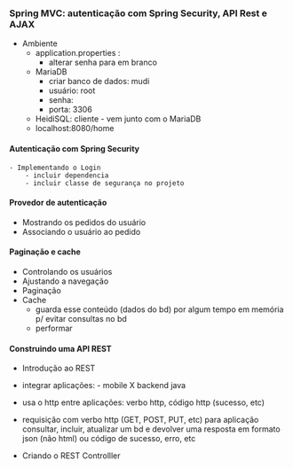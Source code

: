 ### Spring MVC: autenticação com Spring Security, API Rest e AJAX

- Ambiente
	- application.properties :
		- alterar senha para em branco
	- MariaDB
		- criar banco de dados: mudi		
		- usuário: root
		- senha:
		- porta: 3306 
	- HeidiSQL: cliente - vem junto com o MariaDB
	- localhost:8080/home

#### Autenticação com Spring Security
	- Implementando o Login
		- incluir dependencia
		- incluir classe de segurança no projeto
		
#### Provedor de autenticação

- Mostrando os pedidos do usuário
- Associando o usuário ao pedido

#### Paginação e cache

- Controlando os usuários
- Ajustando a navegação
- Paginação
- Cache
	- guarda esse conteúdo (dados do bd) por algum tempo em memória p/ evitar consultas no bd
	- performar

#### Construindo uma API REST

- Introdução ao REST
- integrar aplicações: - mobile X backend java	
- usa o http entre aplicações: verbo http, código http (sucesso, etc)
- requisição com verbo http (GET, POST, PUT, etc) para aplicação consultar, incluir, atualizar um bd e devolver uma resposta em formato json (não html) ou código de sucesso, erro, etc
		 
- Criando o REST Controlller	
